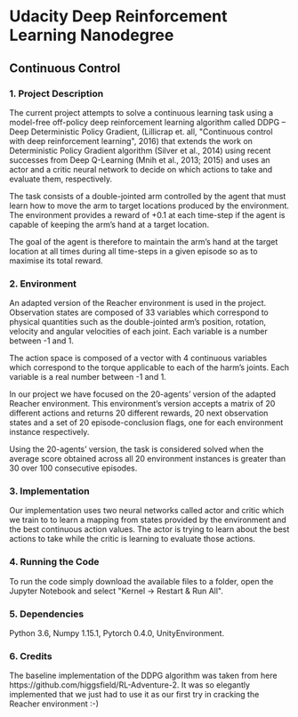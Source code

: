 <h1>Udacity Deep Reinforcement Learning Nanodegree</h1>
  
<h2>Continuous Control</h2>

<h3>1. Project Description</h3>

The current project attempts to solve a continuous learning task using a model-free off-policy deep reinforcement learning algorithm called DDPG – Deep Deterministic Policy Gradient, (Lillicrap et. all, "Continuous control with deep reinforcement learning", 2016) that extends the work on Deterministic Policy Gradient algorithm (Silver et al., 2014) using recent successes from Deep Q-Learning (Mnih et al., 2013; 2015) and uses an actor and a critic neural network to decide on which actions to take and evaluate them, respectively.

The task consists of a double-jointed arm controlled by the agent that must learn how to move the arm to target locations produced by the environment. The environment provides a reward of +0.1 at each time-step if the agent is capable of keeping the arm’s hand at a target location.

The goal of the agent is therefore to maintain the arm’s hand at the target location at all times during all time-steps in a given episode so as to maximise its total reward.

<h3>2. Environment</h3>

An adapted version of the Reacher environment is used in the project. Observation states are composed of 33 variables which correspond to physical quantities such as the double-jointed arm’s position, rotation, velocity and angular velocities of each joint. Each variable is a number between -1 and 1.

The action space is composed of a vector with 4 continuous variables which correspond to the torque applicable to each of the harm’s joints. Each variable is a real number between -1 and 1.

In our project we have focused on the 20-agents’ version of the adapted Reacher environment. This environment’s version accepts a matrix of 20 different actions and returns 20 different rewards, 20 next observation states and a set of 20 episode-conclusion flags, one for each environment instance respectively.

Using the 20-agents’ version, the task is considered solved when the average score obtained across all 20 environment instances is greater than 30 over 100 consecutive episodes.

<h3>3. Implementation</h3>

Our implementation uses two neural networks called actor and critic which we train to to learn a mapping from states provided by the environment and the best continuous action values. The actor is trying to learn about the best actions to take while the critic is learning to evaluate those actions.

<h3>4. Running the Code</h3>
To run the code simply download the available files to a folder, open the Jupyter Notebook and select "Kernel -> Restart & Run All".

<h3>5. Dependencies</h3>
Python 3.6, Numpy 1.15.1, Pytorch 0.4.0, UnityEnvironment.

<h3>6. Credits</h3>
The baseline implementation of the DDPG algorithm was taken from here https://github.com/higgsfield/RL-Adventure-2. It was so elegantly implemented that we just had to use it as our first try in cracking the Reacher environment :-)
